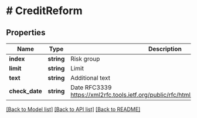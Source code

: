 # # CreditReform

## Properties

Name | Type | Description | Notes
------------ | ------------- | ------------- | -------------
**index** | **string** | Risk group |
**limit** | **string** | Limit |
**text** | **string** | Additional text |
**check_date** | **string** | Date RFC3339 https://xml2rfc.tools.ietf.org/public/rfc/html/rfc3339.html#anchor14 |

[[Back to Model list]](../../README.md#models) [[Back to API list]](../../README.md#endpoints) [[Back to README]](../../README.md)
